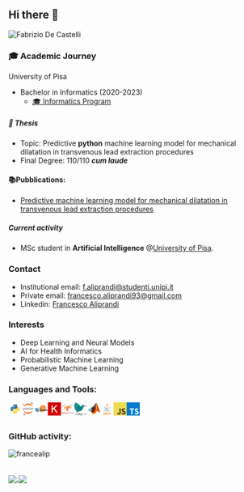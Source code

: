 ## Hi there 👋

<p align="left"> <img src="https://komarev.com/ghpvc/?username=FabriDeCastelli&label=Profile%20views&color=0e75b6&style=flat" alt="Fabrizio De Castelli" /> </p>

### 🎓 Academic Journey

University of Pisa
- Bachelor in Informatics (2020-2023)
  - <a href='https://didattica.di.unipi.it/laurea-in-informatica/' target="_blank">🎓 Informatics Program</a>

 
##### 📜 Thesis
- Topic: Predictive <b>python</b> machine learning model for mechanical dilatation in transvenous lead extraction procedures
- Final Degree: 110/110 ___cum laude___

#### 📚Pubblications: 
- <a href='https://academic.oup.com/europace/article/26/Supplement_1/euae102.558/7681346' target="_blank"> Predictive machine learning model for mechanical dilatation in transvenous lead extraction procedures </a>


##### Current activity
-  MSc student in <b>Artificial Intelligence</b> @<a href='https://didattica.di.unipi.it/en/master-programme-in-computer-science/curricula-2/curriculum-%c2%93artificial-intelligence%c2%94-2/' target="_blank">University of Pisa</a>.


### Contact
- Institutional email: <a href= "mailto:d.goglia@studenti.unipi.it" target="_blank">f.aliprandi@studenti.unipi.it</a>
- Private email: <a href= "mailto:decastellifabrizio@gmail.com" target="_blank">francesco.aliprandi93@gmail.com</a>
- Linkedin: <a href='https://www.linkedin.com/in/francesco-aliprandi-1695a7264/' target="_blank">Francesco Aliprandi</a>

### Interests
- Deep Learning and Neural Models
- AI for Health Informatics
- Probabilistic Machine Learning
- Generative Machine Learning


### Languages and Tools: 

<div>
<img width="26px" align="left" src="https://raw.githubusercontent.com/github/explore/80688e429a7d4ef2fca1e82350fe8e3517d3494d/topics/python/python.png">
<img align="left" alt="JuPyter" width="26px" src="https://raw.githubusercontent.com/github/explore/80688e429a7d4ef2fca1e82350fe8e3517d3494d/topics/jupyter-notebook/jupyter-notebook.png">
<img align="left" alt="Keras" width="26px" src="https://raw.githubusercontent.com/github/explore/cf9a84017e3cdd93aeb635d9b85379ba67d62031/topics/scikit-learn/scikit-learn.png">
<img align="left" alt="Keras" width="26px" src="https://raw.githubusercontent.com/github/explore/cf9a84017e3cdd93aeb635d9b85379ba67d62031/topics/keras/keras.png">
<img align="left" alt="Tensorflow" width="26px" src="https://raw.githubusercontent.com/github/explore/80688e429a7d4ef2fca1e82350fe8e3517d3494d/topics/tensorflow/tensorflow.png">
<img align="left" alt="" width="26px" src="https://raw.githubusercontent.com/github/explore/80688e429a7d4ef2fca1e82350fe8e3517d3494d/topics/latex/latex.png">
<img align="left" alt="" width="26px" src="https://raw.githubusercontent.com/github/explore/80688e429a7d4ef2fca1e82350fe8e3517d3494d/topics/matlab/matlab.png">
<img align="left" alt="JavaScript" width="26px" src="https://raw.githubusercontent.com/github/explore/80688e429a7d4ef2fca1e82350fe8e3517d3494d/topics/java/java.png" />
<img align="left" alt="JavaScript" width="26px" src="https://raw.githubusercontent.com/github/explore/80688e429a7d4ef2fca1e82350fe8e3517d3494d/topics/javascript/javascript.png" />
<img align="left" alt="" width="26px" src="https://raw.githubusercontent.com/github/explore/80688e429a7d4ef2fca1e82350fe8e3517d3494d/topics/typescript/typescript.png">

<img align="left" alt="" width="26px" src="">
<img align="left" alt="" width="26px" src="">
</div>

<br/><br/>

### GitHub activity:
<!-- TROPHY -->
<p align="left"> <img src="https://github-profile-trophy.vercel.app/?username=francealip&theme=gruvbox&no-bg=true" alt="francealip" /> </p>

<br/>

<!-- STATISTICS -->
<a href="https://github.com/francealip">
  <img align="center" src="https://github-readme-stats.vercel.app/api?username=francealip&layout=compact&theme=calm&show_icons=true
" />
</a>

<!-- LANGUAGES -->
<a href="https://github.com/francealip">
  <img align="center" src="https://github-readme-stats.vercel.app/api/top-langs/?username=francealip&layout=compact&theme=calm&hide=jupyter%20notebook,html,css,xslt,shell" />
</a>


<br/><br/>


